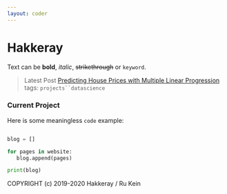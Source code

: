 ```yaml
---
layout: coder
---
```


# Hakkeray


Text can be **bold**, _italic_, ~~strikethrough~~ or `keyword`.


> Latest Post
[Predicting House Prices with Multiple Linear Progression](/_posts/2019-11-06-predicting-home-values-with-multiple-linear-regression.markdown)
> tags: `projects``datascience`


### Current Project


Here is some meaningless `code` example:

```python

blog = []

for pages in website:
   blog.append(pages)

print(blog)   

```




COPYRIGHT (c) 2019-2020 Hakkeray / Ru Kein
